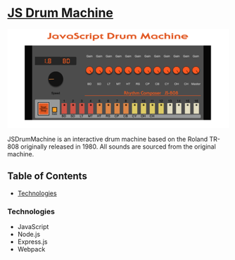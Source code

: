 [JS Drum Machine](http://javascript-drum-machine.herokuapp.com/)
=================

![Algorithm schema](./images/drumMachine.png)

JSDrumMachine is an interactive drum machine based on the Roland TR-808 originally released in 1980. All sounds are sourced from the original machine. 

## Table of Contents
  * [Technologies](#technologies)

### Technologies
  * JavaScript
  * Node.js
  * Express.js
  * Webpack
  
